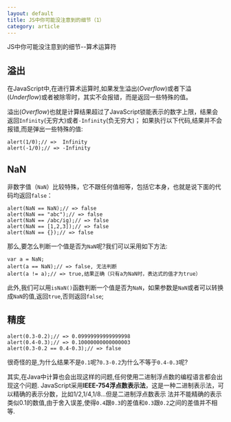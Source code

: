 ```yaml
---
layout: default
title: JS中你可能没注意到的细节（1）
category: article
---
```


JS中你可能没注意到的细节--算术运算符

## 溢出

在JavaScript中,在进行算术运算时,如果发生溢出(*Overflow*)或者下溢(*Underflow*)或者被除零时，其实不会报错，而是返回一些特殊的值。

溢出(*Overflow*)也就是计算结果超过了JavaScript锁能表示的数字上限，结果会返回`Infinity`(无穷大)或者`-Infinity`(负无穷大)；
如果执行以下代码,结果并不会报错,而是弹出一些特殊的值:

    alert(1/0);// =>  Infinity
    alert(-1/0);// => -Infinity

## NaN

非数字值（`NaN`）比较特殊，它不跟任何值相等，包括它本身，也就是说下面的代码均返回`false`：

    alert(NaN == NaN);// => false
    alert(NaN == "abc");// => false
    alert(NaN == /abc/ig);// => false
    alert(NaN == [1,2,3]);// => false
    alert(NaN == {});// => false

那么,要怎么判断一个值是否为`NaN`呢?我们可以采用如下方法:

    var a = NaN;
    alert(a == NaN);// => false, 无法判断
    alert(a != a);// => true,结果正确（只有a为NaN时，表达式的值才为true）

此外,我们可以用`isNaN()`函数判断一个值是否为`NaN`，如果参数是`NaN`或者可以转换成`NaN`的值,返回`true`,否则返回`false`;

## 精度

    alert(0.3-0.2);// => 0.09999999999999998
    alert(0.4-0.3);// => 0.10000000000000003
    alert(0.3-0.2 == 0.4-0.3);// => false

很奇怪的是,为什么结果不是`0.1`呢?`0.3-0.2`为什么不等于`0.4-0.3`呢?

其实,在Java中计算也会出现这样的问题,任何使用二进制浮点数的编程语言都会出现这个问题.
JavaScript采用**IEEE-754浮点数表示法**，这是一种二进制表示法，可以精确的表示分数，比如1/2,1/4,1/8...但是二进制浮点数表示
法并不能精确的表示类似0.1的数值,由于舍入误差,使得`0.4`跟`0.3`的差值和`0.3`跟`0.2`之间的差值并不相等.
